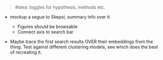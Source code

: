 > #idea: toggles for hypothesis, methods etc. 
+ mockup a segue to Skepsi, summary info over it
	+ Figures should be browsable
	+ Connect axis to search bar

+ Maybe trace the first search results OVER their embeddings from the thing. Test against different clustering models, see which does the best of recreating it. 


